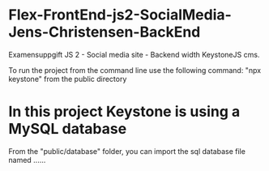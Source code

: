 # Flex-FrontEnd-js2-SocialMedia-Jens-Christensen-BackEnd

Examensuppgift JS 2 - Social media site - Backend width KeystoneJS cms.

To run the project from the command line use the following command: "npx keystone" from the public directory

# In this project Keystone is using a MySQL database

From the "public/database" folder, you can import the sql database file named ......
